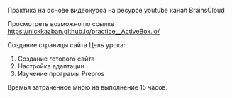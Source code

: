Практика на основе видеокурса на ресурсе youtube канал BrainsCloud

Просмотреть возможно по ссылке <br>
https://nickkazban.github.io/practice__ActiveBox.io/

Создание страницы сайта
 Цель урока:
 1. Создание готового сайта 
 2. Настройка адаптации 
 3. Изучение програмы Prepros



Времья затраченное мною на выполнение 15 часов.

